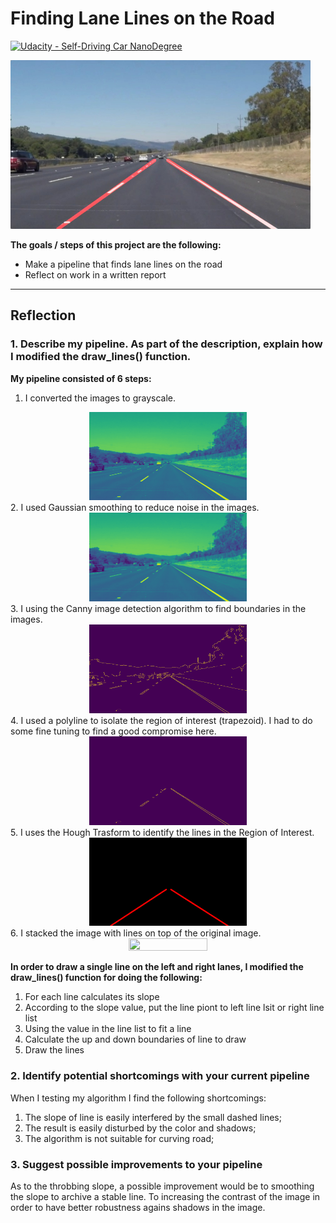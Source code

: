 # **Finding Lane Lines on the Road** 
[![Udacity - Self-Driving Car NanoDegree](https://s3.amazonaws.com/udacity-sdc/github/shield-carnd.svg)](http://www.udacity.com/drive)

<img src="examples/laneLines_thirdPass.jpg" width="480" alt="Combined Image" />

**The goals / steps of this project are the following:** 
* Make a pipeline that finds lane lines on the road 
* Reflect on work in a written report 


[//]: # (Image References)

[grayscale_image]: ./writeup_images/solidWhiteRight/solidWhiteRight_gray.jpg "Grayscale"
[blur_image]: ./writeup_images/solidWhiteRight/solidWhiteRight_blur.jpg "Gaussian smoothing"
[canny_image]: ./writeup_images/solidWhiteRight/solidWhiteRight_canny_edges.jpg "Canny Edge Detection"
[masked_image]: ./writeup_images/solidWhiteRight/solidWhiteRight_roi.jpg "Region of Interest"
[line_image]: ./writeup_images/solidWhiteRight/solidWhiteRight_line.jpg "Hough Transform"
[final_image]: ./test_images_output/solidWhiteRight.jpg "Final image"

---

## Reflection
### 1. Describe my pipeline. As part of the description, explain how I modified the draw_lines() function.
**My pipeline consisted of 6 steps:**  
1. I converted the images to grayscale.
<center>
<img src = "writeup_images/solidWhiteRight/solidWhiteRight_gray.jpg" width="50%" height="50%" />
</center>  
2. I used Gaussian smoothing to reduce noise in the images.
<center>
<img src = "writeup_images/solidWhiteRight/solidWhiteRight_blur.jpg" width="50%" height="50%" />
</center>  
3. I using the Canny image detection algorithm to find boundaries in the images.
<center>
<img src = "writeup_images/solidWhiteRight/solidWhiteRight_canny_edges.jpg" width="50%" height="50%" />
</center>  
4. I used a polyline to isolate the region of interest (trapezoid). I had to do some fine tuning to find a good compromise here.
<center>
<img src = "writeup_images/solidWhiteRight/solidWhiteRight_roi.jpg" width="50%" height="50%" />
</center>  
5. I uses the Hough Trasform to identify the lines in the Region of Interest.
<center>
<img src = "writeup_images/solidWhiteRight/solidWhiteRight_line.jpg" width="50%" height="50%" />
</center>  
6. I stacked the image with lines on top of the original image.
<center>
<img src = "writeup_images/solidWhiteRight/solidWhiteRight.jpg" width="50%" height="50%" />
</center>  

**In order to draw a single line on the left and right lanes, I modified the draw_lines() function for doing the following:**
1. For each line calculates its slope 
2. According to the slope value, put the line piont to left line lsit or right line list
3. Using the value in the line list to fit a line
4. Calculate the up and down boundaries of line to draw
5. Draw the lines

### 2. Identify potential shortcomings with your current pipeline

When I testing my algorithm I find the following shortcomings: 
1. The slope of line is easily interfered by the small dashed lines; 
2. The result is easily disturbed by the color and shadows;
3. The algorithm is not suitable for curving road;

### 3. Suggest possible improvements to your pipeline

As to the throbbing slope, a possible improvement would be to smoothing the slope to archive a stable line. To increasing the contrast of the image in order to have better robustness agains shadows in the image. 
